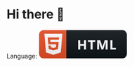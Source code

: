 # Hi there 👋

Language:
<a href="#">
    <img src="assets/html.svg" alt="example badge" style="vertical-align:top margin:6px 4px">
</a>  

<!--
**Hazi7/Hazi7** is a ✨ _special_ ✨ repository because its `README.md` (this file) appears on your GitHub profile.

Here are some ideas to get you started:

- 🔭 I’m currently working on ...
- 🌱 I’m currently learning ...
- 👯 I’m looking to collaborate on ...
- 🤔 I’m looking for help with ...
- 💬 Ask me about ...
- 📫 How to reach me: ...
- 😄 Pronouns: ...
- ⚡ Fun fact: ...
-->

